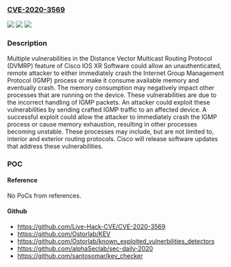 ### [CVE-2020-3569](https://cve.mitre.org/cgi-bin/cvename.cgi?name=CVE-2020-3569)
![](https://img.shields.io/static/v1?label=Product&message=Cisco%20IOS%20XR%20Software%20&color=blue)
![](https://img.shields.io/static/v1?label=Version&message=n%2Fa&color=blue)
![](https://img.shields.io/static/v1?label=Vulnerability&message=CWE-400&color=brighgreen)

### Description

Multiple vulnerabilities in the Distance Vector Multicast Routing Protocol (DVMRP) feature of Cisco IOS XR Software could allow an unauthenticated, remote attacker to either immediately crash the Internet Group Management Protocol (IGMP) process or make it consume available memory and eventually crash. The memory consumption may negatively impact other processes that are running on the device. These vulnerabilities are due to the incorrect handling of IGMP packets. An attacker could exploit these vulnerabilities by sending crafted IGMP traffic to an affected device. A successful exploit could allow the attacker to immediately crash the IGMP process or cause memory exhaustion, resulting in other processes becoming unstable. These processes may include, but are not limited to, interior and exterior routing protocols. Cisco will release software updates that address these vulnerabilities.

### POC

#### Reference
No PoCs from references.

#### Github
- https://github.com/Live-Hack-CVE/CVE-2020-3569
- https://github.com/Ostorlab/KEV
- https://github.com/Ostorlab/known_exploited_vulnerbilities_detectors
- https://github.com/alphaSeclab/sec-daily-2020
- https://github.com/santosomar/kev_checker

